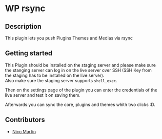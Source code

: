 # WP rsync

## Description
This plugin lets you push Plugins Themes and Medias via rsync

## Getting started
This Plugin should be installed on the staging server and please make sure the stanging server can log in on the live server over SSH (SSH Key from the staging has to be installed on the live server).  
Also make sure the staging server supports `shell_exec`.

Then on the settings page of the plugin you can enter the credentials of the live server and test it on saving them.

Afterwards you can sync the core, plugins and themes whith two clicks :D.

## Contributors
* [Nico Martin](https://github.com/nico-martin)
